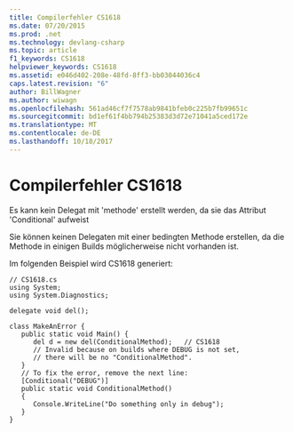 ```yaml
---
title: Compilerfehler CS1618
ms.date: 07/20/2015
ms.prod: .net
ms.technology: devlang-csharp
ms.topic: article
f1_keywords: CS1618
helpviewer_keywords: CS1618
ms.assetid: e046d402-208e-48fd-8ff3-bb03044036c4
caps.latest.revision: "6"
author: BillWagner
ms.author: wiwagn
ms.openlocfilehash: 561ad46cf7f7578ab9841bfeb0c225b7fb99651c
ms.sourcegitcommit: bd1ef61f4bb794b25383d3d72e71041a5ced172e
ms.translationtype: MT
ms.contentlocale: de-DE
ms.lasthandoff: 10/18/2017
---
```

# <a name="compiler-error-cs1618"></a>Compilerfehler CS1618
Es kann kein Delegat mit 'methode' erstellt werden, da sie das Attribut 'Conditional' aufweist  
  
 Sie können keinen Delegaten mit einer bedingten Methode erstellen, da die Methode in einigen Builds möglicherweise nicht vorhanden ist.  
  
 Im folgenden Beispiel wird CS1618 generiert:  
  
```  
// CS1618.cs  
using System;  
using System.Diagnostics;  
  
delegate void del();  
  
class MakeAnError {  
   public static void Main() {  
      del d = new del(ConditionalMethod);   // CS1618  
      // Invalid because on builds where DEBUG is not set,   
      // there will be no "ConditionalMethod".  
   }  
   // To fix the error, remove the next line:  
   [Conditional("DEBUG")]  
   public static void ConditionalMethod()   
   {  
      Console.WriteLine("Do something only in debug");  
   }  
}  
```
